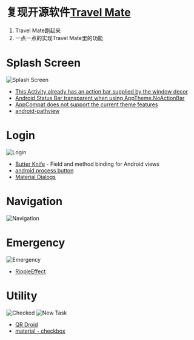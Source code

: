 
# 复现开源软件[Travel Mate](https://github.com/project-travel-mate/Travel-Mate)

1. Travel Mate跑起来
2. 一点一点的实现Travel Mate里的功能

# Splash Screen

![Splash Screen](doc/img/splash_screen.gif "Splash Screen")

* [This Activity already has an action bar supplied by the window decor](https://stackoverflow.com/questions/26515058/this-activity-already-has-an-action-bar-supplied-by-the-window-decor)
* [Android Status Bar transparent when using AppTheme.NoActionBar](https://stackoverflow.com/questions/37616517/android-status-bar-transparent-when-using-apptheme-noactionbar)
* [AppCompat does not support the current theme features](https://stackoverflow.com/questions/29784124/java-lang-illegalargumentexception-appcompat-does-not-support-the-current-theme)
* [android-pathview](https://github.com/geftimov/android-pathview)

# Login

![Login](doc/img/login.png "Login")

* [Butter Knife](http://jakewharton.github.io/butterknife/) - Field and method binding for Android views
* [android process button](https://github.com/dmytrodanylyk/android-process-button)
* [Material Dialogs](https://github.com/afollestad/material-dialogs)

# Navigation

![Navigation](doc/img/navigation.gif "Navigation")

# Emergency

![Emergency](doc/img/emergency.gif "Emergency")
* [RippleEffect](https://github.com/traex/RippleEffect)

# Utility

![Checked](doc/img/checklist_done.gif "Checked")
![New Task](doc/img/checklist_new_task.gif "New Task")

* [QR Droid](http://qrdroid.com/android-developers/)
* [material - checkbox](https://github.com/rey5137/material)

